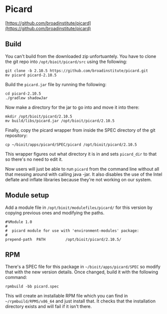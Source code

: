 # Picard

[https://github.com/broadinstitute/picard](https://github.com/broadinstitute/picard)

## Build

You can't build from the downloaded zip unfortuantely. You have to clone the git repo into `/opt/bioit/picard/src` using the following:

    git clone -b 2.10.5 https://github.com/broadinstitute/picard.git
    mv picard picard-2.10.5

Build the `picard.jar` file by running the following:

    cd picard-2.10.5
    ./gradlew shadowJar

Now make a directory for the jar to go into and move it into there:

    mkdir /opt/bioit/picard/2.10.5
    mv build/libs/picard.jar /opt/bioit/picard/2.10.5

Finally, copy the picard wrapper from inside the SPEC directory of the git repository:

    cp ~/bioit/apps/picard/SPEC/picard /opt/bioit/picard/2.10.5

This wrapper figures out what directory it is in and sets `picard_dir` to that so there's no need to edit it.

Now users will just be able to run `picard` from the command line without all that messing around with calling java -jar. It also disables the use of the Intel deflate and inflate libraries because they're not working on our system.

## Module setup

Add a module file in `/opt/bioit/modulefiles/picard/` for this version by copying previous ones and modifying the paths.

    #%Module 1.0
    #
    #  picard module for use with 'environment-modules' package:
    #
    prepend-path  PATH         /opt/bioit/picard/2.10.5/

## RPM

There's a SPEC file for this package in `~/bioit/apps/picard/SPEC` so modify that with the new version details. Once changed, build it with the following command:

    rpmbuild -bb picard.spec

This will create an installable RPM file which you can find in `~/rpmbuild/RPMS/x86_64` and just install that. It checks that the installation directory exists and will fail if it isn't there.
